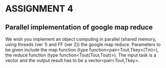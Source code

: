 # ASSIGNMENT 4
## Parallel implementation of google map reduce

We wish you implement an object computing in parallel (shared memory, using threads (ver 1) and FF (ver 2)) the google map reduce. Parameters to be given include the map function (type function<pair<Tout,Tkey>(Tin)>), the reduce function (type function<Tout(Tout,Tout)>). The input task is a vector<Tin> and the output result has to be a vector<pair<Tout,Tkey>.